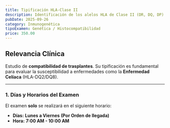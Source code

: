 ```yaml
---
title: Tipificación HLA-Clase II
description: Identificación de los alelos HLA de Clase II (DR, DQ, DP). Crucial para la **compatibilidad en trasplantes** y el estudio de enfermedades autoinmunes.
pubDate: 2025-09-26
category: Inmunogenética
tipoExamen: Genética / Histocompatibilidad
price: 350.00
---
```


## Relevancia Clínica
Estudio de **compatibilidad de trasplantes**. Su tipificación es fundamental para evaluar la susceptibilidad a enfermedades como la **Enfermedad Celíaca** (HLA-DQ2/DQ8).

---
### 1. Días y Horarios del Examen

El examen **solo** se realizará en el siguiente horario:

* **Días:** **Lunes a Viernes** **(Por Orden de llegada)**
* **Hora:** **7:00 AM - 10:00 AM**